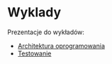 # Wyklady

Prezentacje do wykładów:

* [Architektura oprogramowania](Architektura_Oprogramowania.pptx)
* [Testowanie](Testing.pptx) 
